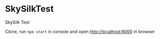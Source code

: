 # SkySilkTest
SkySilk Test

Clone, run <code>npm start</code> in console and open <a href="http://localhost:8000">http://localhost:8000</a> in browser
